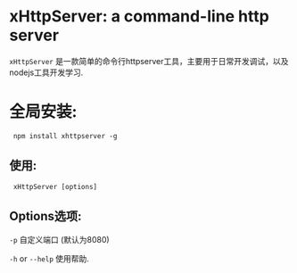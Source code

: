 # xHttpServer: a command-line http server

`xHttpServer` 是一款简单的命令行httpserver工具，主要用于日常开发调试，以及nodejs工具开发学习.


# 全局安装:

     npm install xhttpserver -g


## 使用:

     xHttpServer [options]


##  Options选项:

`-p` 自定义端口 (默认为8080)

`-h` or `--help` 使用帮助.
